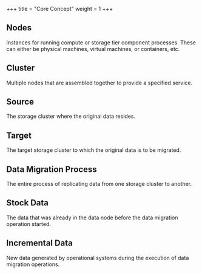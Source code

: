 +++
title = "Core Concept"
weight = 1
+++

## Nodes

Instances for running compute or storage tier component processes. These can either be physical machines, virtual machines, or containers, etc.

## Cluster

Multiple nodes that are assembled together to provide a specified service.

## Source

The storage cluster where the original data resides.

## Target

The target storage cluster to which the original data is to be migrated.

## Data Migration Process

The entire process of replicating data from one storage cluster to another.

## Stock Data

The data that was already in the data node before the data migration operation started.

## Incremental Data

New data generated by operational systems during the execution of data migration operations.
